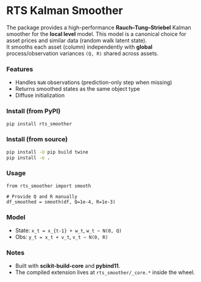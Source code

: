 # RTS Kalman Smoother

The package provides a high-performance **Rauch–Tung–Striebel** Kalman smoother for the **local level** model.
This model is a canonical choice for asset prices and similar data (random walk latent state).  
It smooths each asset (column) independently with **global** process/observation variances `(Q, R)` shared across assets.

### Features
- Handles `NaN` observations (prediction-only step when missing)
- Returns smoothed states as the same object type
- Diffuse initialization

### Install (from PyPI)
```bash
pip install rts_smoother
```

### Install (from source)
```bash
pip install -U pip build twine
pip install -e .
```

### Usage
```
from rts_smoother import smooth

# Provide Q and R manually
df_smoothed = smooth(df, Q=1e-4, R=1e-3)
```

### Model
- State: `x_t = x_{t-1} + w_t`, `w_t ~ N(0, Q)`
- Obs: `y_t = x_t + v_t`, `v_t ~ N(0, R)`

### Notes
- Built with **scikit-build-core** and **pybind11**.
- The compiled extension lives at `rts_smoother/_core.*` inside the wheel.

